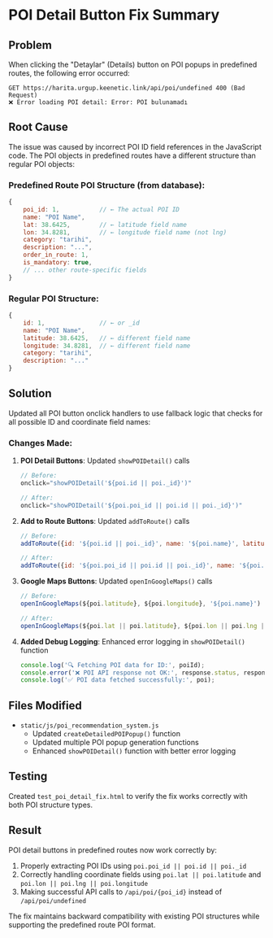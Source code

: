 # POI Detail Button Fix Summary

## Problem
When clicking the "Detaylar" (Details) button on POI popups in predefined routes, the following error occurred:
```
GET https://harita.urgup.keenetic.link/api/poi/undefined 400 (Bad Request)
❌ Error loading POI detail: Error: POI bulunamadı
```

## Root Cause
The issue was caused by incorrect POI ID field references in the JavaScript code. The POI objects in predefined routes have a different structure than regular POI objects:

### Predefined Route POI Structure (from database):
```javascript
{
    poi_id: 1,           // ← The actual POI ID
    name: "POI Name",
    lat: 38.6425,        // ← latitude field name
    lon: 34.8281,        // ← longitude field name (not lng)
    category: "tarihi",
    description: "...",
    order_in_route: 1,
    is_mandatory: true,
    // ... other route-specific fields
}
```

### Regular POI Structure:
```javascript
{
    id: 1,               // ← or _id
    name: "POI Name", 
    latitude: 38.6425,   // ← different field name
    longitude: 34.8281,  // ← different field name
    category: "tarihi",
    description: "..."
}
```

## Solution
Updated all POI button onclick handlers to use fallback logic that checks for all possible ID and coordinate field names:

### Changes Made:

1. **POI Detail Buttons**: Updated `showPOIDetail()` calls
   ```javascript
   // Before:
   onclick="showPOIDetail('${poi.id || poi._id}')"
   
   // After:
   onclick="showPOIDetail('${poi.poi_id || poi.id || poi._id}')"
   ```

2. **Add to Route Buttons**: Updated `addToRoute()` calls
   ```javascript
   // Before:
   addToRoute({id: '${poi.id || poi._id}', name: '${poi.name}', latitude: ${poi.latitude}, longitude: ${poi.longitude}, category: '${poi.category}'})
   
   // After:
   addToRoute({id: '${poi.poi_id || poi.id || poi._id}', name: '${poi.name}', latitude: ${poi.lat || poi.latitude}, longitude: ${poi.lon || poi.lng || poi.longitude}, category: '${poi.category}'})
   ```

3. **Google Maps Buttons**: Updated `openInGoogleMaps()` calls
   ```javascript
   // Before:
   openInGoogleMaps(${poi.latitude}, ${poi.longitude}, '${poi.name}')
   
   // After:
   openInGoogleMaps(${poi.lat || poi.latitude}, ${poi.lon || poi.lng || poi.longitude}, '${poi.name}')
   ```

4. **Added Debug Logging**: Enhanced error logging in `showPOIDetail()` function
   ```javascript
   console.log('🔍 Fetching POI data for ID:', poiId);
   console.error('❌ POI API response not OK:', response.status, response.statusText);
   console.log('✅ POI data fetched successfully:', poi);
   ```

## Files Modified
- `static/js/poi_recommendation_system.js`
  - Updated `createDetailedPOIPopup()` function
  - Updated multiple POI popup generation functions
  - Enhanced `showPOIDetail()` function with better error logging

## Testing
Created `test_poi_detail_fix.html` to verify the fix works correctly with both POI structure types.

## Result
POI detail buttons in predefined routes now work correctly by:
1. Properly extracting POI IDs using `poi.poi_id || poi.id || poi._id`
2. Correctly handling coordinate fields using `poi.lat || poi.latitude` and `poi.lon || poi.lng || poi.longitude`
3. Making successful API calls to `/api/poi/{poi_id}` instead of `/api/poi/undefined`

The fix maintains backward compatibility with existing POI structures while supporting the predefined route POI format.